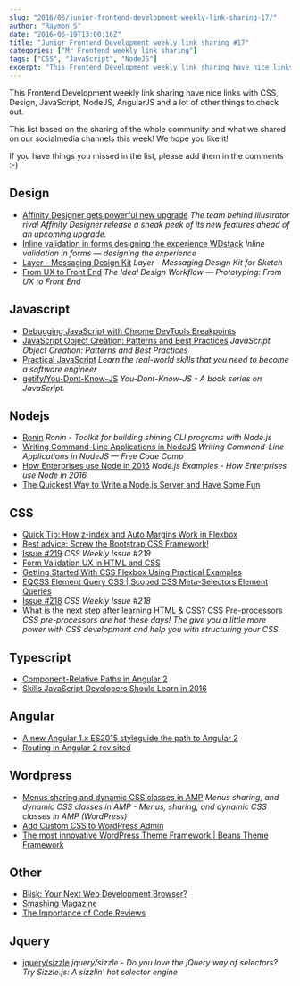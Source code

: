 ```yaml
---
slug: "2016/06/junior-frontend-development-weekly-link-sharing-17/"
author: "Raymon S"
date: "2016-06-19T13:00:16Z"
title: "Junior Frontend Development weekly link sharing #17"
categories: ["Mr Frontend weekly link sharing"]
tags: ["CSS", "JavaScript", "NodeJS"]
excerpt: "This Frontend Development weekly link sharing have nice links with CSS, Design, JavaScript, NodeJS,..."
---
```


This Frontend Development weekly link sharing have nice links with CSS, Design, JavaScript, NodeJS, AngularJS and a lot of other things to check out.

This list based on the sharing of the whole community and what we shared on our socialmedia channels this week! We hope you like it!

If you have things you missed in the list, please add them in the comments :-)

## Design

* [Affinity Designer gets powerful new upgrade](http://www.creativebloq.com/software/affinity-designer-gets-powerful-new-upgrade-61620760 "Affinity Designer gets powerful new upgrade") _The team behind Illustrator rival Affinity Designer release a sneak peek of its new features ahead of an upcoming upgrade._
* [Inline validation in forms designing the experience WDstack](http://buff.ly/1YoWUnX "Inline validation in forms designing the experience WDstack") _Inline validation in forms — designing the experience_
* [Layer - Messaging Design Kit](http://buff.ly/1UQmsoc "Layer - Messaging Design Kit") _Layer - Messaging Design Kit for Sketch_
* [From UX to Front End](http://buff.ly/25QGc6J "The Ideal Design Workflow Prototyping: From UX to Front End") _The Ideal Design Workflow — Prototyping: From UX to Front End_

## Javascript

* [Debugging JavaScript with Chrome DevTools Breakpoints](http://buff.ly/1XZ7OCh "Debugging JavaScript with Chrome DevTools Breakpoints")
* [JavaScript Object Creation: Patterns and Best Practices](http://buff.ly/1VSvBBZ "JavaScript Object Creation: Patterns and Best Practices") _JavaScript Object Creation: Patterns and Best Practices_
* [Practical JavaScript](http://watchandcode.com/courses/practical-javascript "Practical JavaScript") _Learn the real-world skills that you need to become a software engineer_
* [getify/You-Dont-Know-JS](https://github.com/getify/You-Dont-Know-JS/blob/master/README.md#you-dont-know-js-book-series "getify/You-Dont-Know-JS") _You-Dont-Know-JS - A book series on JavaScript._

## Nodejs

* [Ronin](http://buff.ly/1UmCWat "Ronin - Toolkit for building shining CLI programs with Node.js") _Ronin - Toolkit for building shining CLI programs with Node.js_
* [Writing Command-Line Applications in NodeJS](http://buff.ly/1W31KH2 "Writing Command-Line Applications in NodeJS Free Code Camp") _Writing Command-Line Applications in NodeJS — Free Code Camp_
* [How Enterprises use Node in 2016](http://buff.ly/1Uu4kVl "Node.js Examples - How Enterprises use Node in 2016 | @RisingStack") _Node.js Examples - How Enterprises use Node in 2016_
* [The Quickest Way to Write a Node.js Server and Have Some Fun](http://buff.ly/1UwSrKk "The Quickest Way to Write a Node.js Server and Have Some Fun")

## CSS

* [Quick Tip: How z-index and Auto Margins Work in Flexbox](http://buff.ly/1USaKfD "Quick Tip: How z-index and Auto Margins Work in Flexbox")
* [Best advice: Screw the Bootstrap CSS Framework!](http://buff.ly/1XWem4H "Best advice: Screw the Bootstrap CSS Framework!")
* [Issue #219](http://buff.ly/1Uu4tbv "Issue #219") _CSS Weekly Issue #219_
* [Form Validation UX in HTML and CSS](http://buff.ly/28AS8bv "Form Validation UX in HTML and CSS | CSS-Tricks")
* [Getting Started With CSS Flexbox Using Practical Examples](http://buff.ly/1VSvHJI "Getting Started With CSS Flexbox Using Practical Examples")
* [EQCSS Element Query CSS | Scoped CSS Meta-Selectors Element Queries](http://buff.ly/1L7uUSb "EQCSS Element Query CSS | Scoped CSS Meta-Selectors Element Queries")
* [Issue #218](http://buff.ly/1riAMyj "Issue #218") _CSS Weekly Issue #218_
* [What is the next step after learning HTML & CSS? CSS Pre-processors](http://blog.mrfrontend.org/2016/06/next-step-learning-html-css-pre-processors/ "What is the next step after learning HTML & CSS? CSS Pre-processors") _CSS pre-processors are hot these days! The give you a little more power with CSS development and help you with structuring your CSS._

## Typescript

* [Component-Relative Paths in Angular 2](http://buff.ly/25Z5GP9 "Component-Relative Paths in Angular 2")
* [Skills JavaScript Developers Should Learn in 2016](http://buff.ly/1UyFcIV "Skills JavaScript Developers Should Learn in 2016 | Codementor")

## Angular

* [A new Angular 1.x ES2015 styleguide the path to Angular 2](http://buff.ly/1Pnd4XH "A new Angular 1.x ES2015 styleguide the path to Angular 2")
* [Routing in Angular 2 revisited](http://buff.ly/1UTwkgU "Routing in Angular 2 revisited")

## Wordpress

* [Menus sharing and dynamic CSS classes in AMP](http://buff.ly/25Z6ovV "Menus sharing and dynamic CSS classes in AMP") _Menus sharing, and dynamic CSS classes in AMP - Menus, sharing, and dynamic CSS classes in AMP (WordPress)_
* [Add Custom CSS to WordPress Admin](http://buff.ly/1Uup2nY "Add Custom CSS to WordPress Admin")
* [The most innovative WordPress Theme Framework | Beans Theme Framework](http://buff.ly/1U7TWPn "The most innovative WordPress Theme Framework | Beans Theme Framework")

## Other

* [Blisk: Your Next Web Development Browser?](http://buff.ly/1XWdWuZ "Blisk: Your Next Web Development Browser?")
* [Smashing Magazine](https://www.smashingmagazine.com/2016/06/designing-modular-ui-systems-via-style-guide-driven-development/ "Smashing Magazine")
* [The Importance of Code Reviews](http://buff.ly/1PSEydh "The Importance of Code Reviews")

## Jquery

* [jquery/sizzle](http://buff.ly/1Xiv51a "jquery/sizzle") _jquery/sizzle - Do you love the jQuery way of selectors? Try Sizzle.js: A sizzlin' hot selector engine_